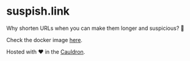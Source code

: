 # suspish.link

Why shorten URLs when you can make them longer and suspicious? 👀

Check the docker image [here](https://hub.docker.com/r/st3v3nmw/suspish).

Hosted with ❤️ in the [Cauldron](https://github.com/st3v3nmw/cauldron).
